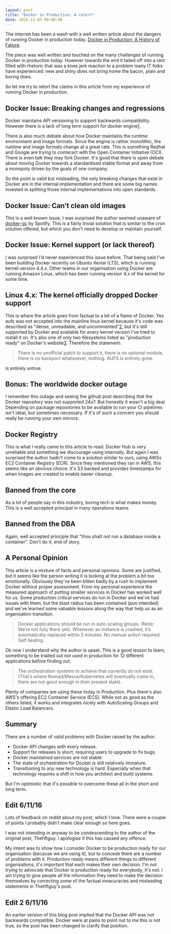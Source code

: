 ```yaml
---
layout: post
title: "Docker in Production: A retort"
date: 2016-11-05 00:00:00
---
```


The internet has been a wash with a well written article about the dangers of running Docker in production today. [Docker in Production: A History of Failure](https://thehftguy.wordpress.com/2016/11/01/docker-in-production-an-history-of-failure/).

The piece was well written and touched on the many challenges of running Docker in production today. However towards the end it tailed off into a rant filled with rhetoric that was a knee jerk reaction to a problem many IT folks have experienced: new and shiny does not bring home the bacon, plain and boring does.

So let me try to retort the claims in this article from my experience of running Docker in production.

## Docker Issue: Breaking changes and regressions

Docker maintains API versioning to support backwards compatibility. However there is a lack of long term support for docker engine[1].

There is also much debate about how Docker maintains the runtime environment and image formats. Since the engine is rather monolithic, the runtime and image formats change at a great rate. This is something Redhat and Google are trying to conteract with the Open Container Initiative (OCI). There is even talk they may fork Docker.
It's good that there is open debate about moving Docker towards a standardised stable format and away from a monopoly driven by the goals of one company.

So the point is valid but misleading, the only breaking changes that exist in Docker are in the internal implementation and there are some big names invested in splitting those internal implementations into open standards.

## Docker Issue: Can’t clean old images

This is a well known issue, I was surprised the author seemed unaware of [docker-gc](https://github.com/spotify/docker-gc) by Spotify. This is a fairly trivial solution that is similar to the cron solution offered, but which you don't need to develop or maintain yourself.

## Docker Issue: Kernel support (or lack thereof)

I was surprised I'd never experienced this issue before. That being said I've been building Docker recently on Ubuntu Xenial (LTS), which is running kernel version 4.4.x. Other teams in our organisation using Docker are running Amazon Linux, which has been running version 4.x of the kernel for some time.

## Linux 4.x: The kernel officially dropped Docker support

This is where the article goes from factual to a bit of a flame of Docker. Yes aufs was not accepted into the mainline linux kernel because it's code was described as "dense, unreadable, and uncommented"[2], but it's still supported by Docker and available for every kernel version I've tried to install it on. It's also one of only two filesystems listed as "production ready" on Docker's website[3]. Therefore the statement:

> There is no unofficial patch to support it, there is no optional module, there is no backport whatsoever, nothing. AUFS is entirely gone.

is entirely untrue.

## Bonus: The worldwide docker outage

I remember this outage and seeing the github post describing that the Docker repository was not supported 24x7. But honestly it wasn't a big deal. Depending on package repositories to be available to run your CI pipelines isn't ideal, but sometimes necessary. If it's of such a concern you should really be running your own mirrors.

## Docker Registry

This is what I really came to this article to read. Docker Hub is very unreliable and something we discourage using internally. But again I was surprised the author hadn't come to a solution similar to ours, using AWSs EC2 Container Registry (ECR). Since they mentioned they ran in AWS, this seems like an obvious choice. It's S3 backed and provides timestamps for when images are created to enable easier cleanup.

## Banned from the core

As a lot of people say in this industry, boring tech is what makes money. This is a well accepted principal in many operations teams.

## Banned from the DBA

Again, well accepted principle that "thou shalt not run a database inside a container". Don't do it, end of story.

## A Personal Opinion

This article is a mixture of facts and personal opinions. Some are justified, but it seems like the person writing it is looking at the problem a bit too emotionally. Obviously they've been bitten badly by a rush to implement Docker without proper assessment. From my personal experience the measured approach of putting smaller services in Docker has worked well for us. Some production critical services do run in Docker and we've had issues with them, but the blast radius has been contained (pun intended) and we've learned some valuable lessons along the way that help us as an organisation transition.

> Docker applications should be run in auto-scaling groups. (Note: We’re not fully there yet).
> Whenever an instance is crashed, it’s automatically replaced within 5 minutes. No manual action required. Self healing.

Ok now I understand why the author is upset. This is a good lesson to learn, something to be trialled out not used in production for 12 different applications before finding out.

> The orchestration systems to achieve that currently do not exist. (That’s where Nomad/Mesos/Kubernetes will eventually come in, there are not good enough in their present state).

Plenty of companies are using these today in Production. Plus there's also AWS's offering EC2 Container Service (ECS). While not as good as the others listed, it works and integrates nicely with AutoScaling Groups and Elastic Load Balancers.

## Summary

There are a number of valid problems with Docker raised by the author.

- Docker API changes with every release.
- Support for releases is short, requiring users to upgrade to fix bugs.
- Docker maintained services are not stable.
- The state of orchestration for Docker is still relatively immature.
- Transitioning to any new technology is hard. Especially when that technology requires a shift in how you architect and build systems.

But I'm optimistic that it's possible to overcome these all in the short and long term.

## Edit 6/11/16

Lots of feedback on reddit about my post, which I love. There were a couple of points I probably didn't make clear enough so here goes.

I was not intending in anyway to be condescending to the author of the original post, Thehftguy. I apologise if this has caused any offence.

My intent was to show how I consider Docker to be production ready for our organisation (because we are using it), but to concede there are a number of problems with it. Production ready means different things to different organisations, it's important that each makes their own decision. I'm not trying to advocate that Docker is production ready for everybody, it's not. I am trying to give people all the information they need to make the decision themselves by correcting some of the factual innacuracies and misleading statements in Thehftguy's post.

## Edit 2 6/11/16

An earlier version of this blog post implied that the Docker API was not backwards compatible. Docker were at pains to point out to me this is not true, so the post has been changed to clarify that position.

[1]: https://github.com/docker/docker/issues/20424
[2]: https://lwn.net/Articles/327738/
[3]: https://docs.docker.com/engine/userguide/storagedriver/selectadriver/
